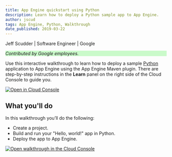 ```yaml
---
title: App Engine quickstart using Python
description: Learn how to deploy a Python sample app to App Engine.
author: jscud
tags: App Engine, Python, Walkthrough
date_published: 2019-03-22
---
```


Jeff Scudder | Software Engineer | Google

<p style="background-color:#CAFACA;"><i>Contributed by Google employees.</i></p>

Use this interactive walkthrough to learn how to deploy a sample [Python][python] application to App Engine using the App Engine Maven plugin. There are 
step-by-step instructions in the **Learn** panel on the right side of the Cloud Console to guide you.

[![Open in Cloud Console](https://walkthroughs.googleusercontent.com/tutorial/resources/open-in-console-button.svg)](https://console.cloud.google.com/getting-started?walkthrough_tutorial_id=python_gae_quickstart)

## What you'll do

In this walkthrough you’ll do the following:

* Create a project.
* Build and run your "Hello, world!" app in Python.
* Deploy the app to App Engine.

[![Open walkthrough in the Cloud Console](https://storage.googleapis.com/gcp-community/tutorials/python-gae-quickstart/tutorial.png)](https://console.cloud.google.com/getting-started?walkthrough_tutorial_id=python_gae_quickstart)

[python]: https://www.python.org/
